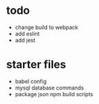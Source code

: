 # todo
* change build to webpack
* add eslint
* add jest

# starter files
* babel config
* mysql database commands
* package json npm build scripts
